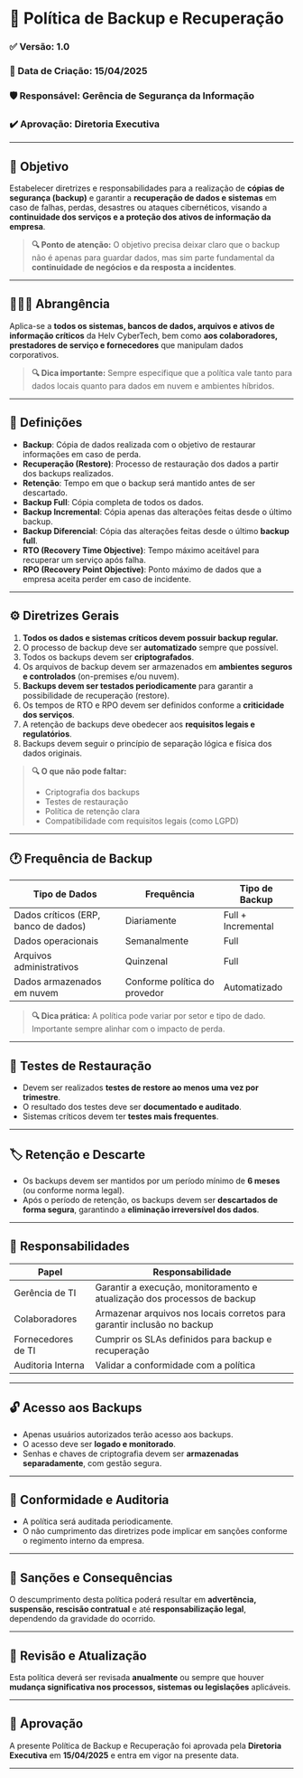 # 📁 Política de Backup e Recuperação

### ✅ Versão: 1.0  
### 📅 Data de Criação: 15/04/2025  
### 🛡 Responsável: Gerência de Segurança da Informação  
### ✔️ Aprovação: Diretoria Executiva

---

## 📌 Objetivo

Estabelecer diretrizes e responsabilidades para a realização de **cópias de segurança (backup)** e garantir a **recuperação de dados e sistemas** em caso de falhas, perdas, desastres ou ataques cibernéticos, visando a **continuidade dos serviços e a proteção dos ativos de informação da empresa**.

> **🔍 Ponto de atenção:** O objetivo precisa deixar claro que o backup não é apenas para guardar dados, mas sim parte fundamental da **continuidade de negócios e da resposta a incidentes**.

---

## 🧑‍🤝‍🧑 Abrangência

Aplica-se a **todos os sistemas, bancos de dados, arquivos e ativos de informação críticos** da Helv CyberTech, bem como **aos colaboradores, prestadores de serviço e fornecedores** que manipulam dados corporativos.

> **🔍 Dica importante:** Sempre especifique que a política vale tanto para dados locais quanto para dados em nuvem e ambientes híbridos.

---

## 🧠 Definições

- **Backup**: Cópia de dados realizada com o objetivo de restaurar informações em caso de perda.
- **Recuperação (Restore)**: Processo de restauração dos dados a partir dos backups realizados.
- **Retenção**: Tempo em que o backup será mantido antes de ser descartado.
- **Backup Full**: Cópia completa de todos os dados.
- **Backup Incremental**: Cópia apenas das alterações feitas desde o último backup.
- **Backup Diferencial**: Cópia das alterações feitas desde o último **backup full**.
- **RTO (Recovery Time Objective)**: Tempo máximo aceitável para recuperar um serviço após falha.
- **RPO (Recovery Point Objective)**: Ponto máximo de dados que a empresa aceita perder em caso de incidente.

---

## ⚙️ Diretrizes Gerais

1. **Todos os dados e sistemas críticos devem possuir backup regular.**
2. O processo de backup deve ser **automatizado** sempre que possível.
3. Todos os backups devem ser **criptografados**.
4. Os arquivos de backup devem ser armazenados em **ambientes seguros e controlados** (on-premises e/ou nuvem).
5. **Backups devem ser testados periodicamente** para garantir a possibilidade de recuperação (restore).
6. Os tempos de RTO e RPO devem ser definidos conforme a **criticidade dos serviços**.
7. A retenção de backups deve obedecer aos **requisitos legais e regulatórios**.
8. Backups devem seguir o princípio de separação lógica e física dos dados originais.

> **🔍 O que não pode faltar:**  
> - Criptografia dos backups  
> - Testes de restauração  
> - Política de retenção clara  
> - Compatibilidade com requisitos legais (como LGPD)

---

## 🕐 Frequência de Backup

| Tipo de Dados | Frequência | Tipo de Backup |
|---------------|------------|----------------|
| Dados críticos (ERP, banco de dados) | Diariamente | Full + Incremental |
| Dados operacionais | Semanalmente | Full |
| Arquivos administrativos | Quinzenal | Full |
| Dados armazenados em nuvem | Conforme política do provedor | Automatizado |

> **🔍 Dica prática:** A política pode variar por setor e tipo de dado. Importante sempre alinhar com o impacto de perda.

---

## 🧪 Testes de Restauração

- Devem ser realizados **testes de restore ao menos uma vez por trimestre**.
- O resultado dos testes deve ser **documentado e auditado**.
- Sistemas críticos devem ter **testes mais frequentes**.

---

## 🏷 Retenção e Descarte

- Os backups devem ser mantidos por um período mínimo de **6 meses** (ou conforme norma legal).
- Após o período de retenção, os backups devem ser **descartados de forma segura**, garantindo a **eliminação irreversível dos dados**.

---

## 📢 Responsabilidades

| Papel | Responsabilidade |
|-------|------------------|
| Gerência de TI | Garantir a execução, monitoramento e atualização dos processos de backup |
| Colaboradores | Armazenar arquivos nos locais corretos para garantir inclusão no backup |
| Fornecedores de TI | Cumprir os SLAs definidos para backup e recuperação |
| Auditoria Interna | Validar a conformidade com a política |

---

## 🔓 Acesso aos Backups

- Apenas usuários autorizados terão acesso aos backups.
- O acesso deve ser **logado e monitorado**.
- Senhas e chaves de criptografia devem ser **armazenadas separadamente**, com gestão segura.

---

## 📜 Conformidade e Auditoria

- A política será auditada periodicamente.
- O não cumprimento das diretrizes pode implicar em sanções conforme o regimento interno da empresa.

---

## 🚨 Sanções e Consequências

O descumprimento desta política poderá resultar em **advertência, suspensão, rescisão contratual** e até **responsabilização legal**, dependendo da gravidade do ocorrido.

---

## 🔁 Revisão e Atualização

Esta política deverá ser revisada **anualmente** ou sempre que houver **mudança significativa nos processos, sistemas ou legislações** aplicáveis.

---

## 🧾 Aprovação

A presente Política de Backup e Recuperação foi aprovada pela **Diretoria Executiva** em **15/04/2025** e entra em vigor na presente data.

---

